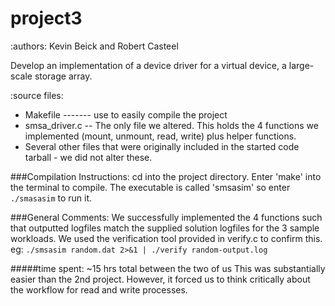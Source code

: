 project3
========
:authors: Kevin Beick and Robert Casteel

Develop an implementation of a device driver for a virtual device, a large-scale storage array.

:source files:
* Makefile ------- use to easily compile the project
* smsa_driver.c -- The only file we altered. This holds the 4 functions we implemented (mount, unmount, read, write) plus helper functions.
* Several other files that were originally included in the started code tarball - we did not alter these.

###Compilation Instructions:
cd into the project directory. Enter 'make' into the terminal to compile.  The executable is called 'smsasim' so enter `./smasasim` to run it.


###General Comments:
We successfully implemented the 4 functions such that outputted logfiles match the supplied solution logfiles for the 3 sample workloads.  We used the verification tool provided in verify.c to confirm this. eg: `./smsasim random.dat 2>&1 | ./verify random-output.log`  

#####time spent:
~15 hrs total between the two of us
This was substantially easier than the 2nd project. However, it forced us to think critically about the workflow for read and write processes.
